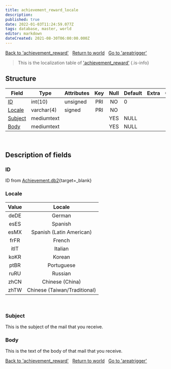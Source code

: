 ```yaml
---
title: achievement_reward_locale
description: 
published: true
date: 2022-01-03T11:24:59.077Z
tags: database, master, world
editor: markdown
dateCreated: 2021-08-30T06:00:00.000Z
---
```


<a href="https://trinitycore.info/en/database/master/world/achievement_reward" class="mt-5 v-btn v-btn--depressed v-btn--flat v-btn--outlined theme--light v-size--default darkblue--text text--lighten-3"><span class="v-btn__content"><i aria-hidden="true" class="v-icon notranslate v-icon--left mdi mdi-arrow-left theme--light"></i><span>Back to 'achievement_reward'</span></span></a>&nbsp;&nbsp;&nbsp;<a href="https://trinitycore.info/en/database/master/world/home" class="mt-5 v-btn v-btn--depressed v-btn--flat v-btn--outlined theme--light v-size--default darkblue--text text--lighten-3"><span class="v-btn__content"><i aria-hidden="true" class="v-icon notranslate v-icon--left mdi mdi-home-outline theme--light"></i><span>Return to world</span></span></a>&nbsp;&nbsp;&nbsp;<a href="https://trinitycore.info/en/database/master/world/areatrigger" class="mt-5 v-btn v-btn--depressed v-btn--flat v-btn--outlined theme--light v-size--default darkblue--text text--lighten-3"><span class="v-btn__content"><span>Go to 'areatrigger'</span><i aria-hidden="true" class="v-icon notranslate v-icon--right mdi mdi-arrow-right theme--light"></i></span></a>
&nbsp;
> This is the localization table of ['achievement_reward'](/database/master/world/achievement_reward)
{.is-info}

## Structure

| Field | Type | Attributes | Key | Null | Default | Extra | Comment |
| --- | --- | --- | :---: | :---: | --- | --- | --- |
| [ID](#id) | int(10) | unsigned | PRI | NO | 0 |  |  |
| [Locale](#locale) | varchar(4) | signed | PRI | NO |  |  |  |
| [Subject](#subject) | mediumtext |  |  | YES | NULL |  |  |
| [Body](#body) | mediumtext |  |  | YES | NULL |  |  |
&nbsp;
## Description of fields

### ID
ID from [Achievement.db2](https://wow.tools/dbc/?dbc=achievement){target=_blank}
&nbsp;

### Locale
|Value|Locale|
|:---:|:---: |
|deDE|German|
|esES|Spanish|
|esMX|Spanish (Latin American)|
|frFR|French|
|itIT|Italian|
|koKR|Korean|
|ptBR|Portuguese|
|ruRU|Russian|
|zhCN|Chinese (China)|
|zhTW|Chinese (Taiwan/Traditional)|
&nbsp;

### Subject
This is the subject of the mail that you receive.
&nbsp;

### Body
This is the text of the body of that mail that you receive.
&nbsp;

<a href="https://trinitycore.info/en/database/master/world/achievement_reward" class="mt-5 v-btn v-btn--depressed v-btn--flat v-btn--outlined theme--light v-size--default darkblue--text text--lighten-3"><span class="v-btn__content"><i aria-hidden="true" class="v-icon notranslate v-icon--left mdi mdi-arrow-left theme--light"></i><span>Back to 'achievement_reward'</span></span></a>&nbsp;&nbsp;&nbsp;<a href="https://trinitycore.info/en/database/master/world/home" class="mt-5 v-btn v-btn--depressed v-btn--flat v-btn--outlined theme--light v-size--default darkblue--text text--lighten-3"><span class="v-btn__content"><i aria-hidden="true" class="v-icon notranslate v-icon--left mdi mdi-home-outline theme--light"></i><span>Return to world</span></span></a>&nbsp;&nbsp;&nbsp;<a href="https://trinitycore.info/en/database/master/world/areatrigger" class="mt-5 v-btn v-btn--depressed v-btn--flat v-btn--outlined theme--light v-size--default darkblue--text text--lighten-3"><span class="v-btn__content"><span>Go to 'areatrigger'</span><i aria-hidden="true" class="v-icon notranslate v-icon--right mdi mdi-arrow-right theme--light"></i></span></a>

